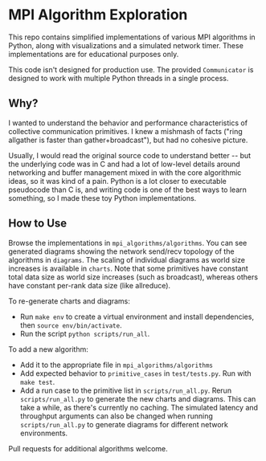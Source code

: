 # MPI Algorithm Exploration

This repo contains simplified implementations of various MPI algorithms in Python, along with visualizations and a simulated network timer.  These implementations are for educational purposes only.

This code isn't designed for production use.  The provided `Communicator` is designed to work with multiple Python threads in a single process.


## Why?
I wanted to understand the behavior and performance characteristics of collective communication primitives.  I knew a mishmash of facts ("ring allgather is faster than gather+broadcast"), but had no cohesive picture.

Usually, I would read the original source code to understand better -- but the underlying code was in C and had a lot of low-level details around networking and buffer management mixed in with the core algorithmic ideas, so it was kind of a pain. Python is a lot closer to executable pseudocode than C is, and writing code is one of the best ways to learn something, so I made these toy Python implementations.


## How to Use

Browse the implementations in `mpi_algorithms/algorithms`. You can see generated diagrams showing the network send/recv topology of the algorithms in `diagrams`. The scaling of individual diagrams as world size increases is available in `charts`. Note that some primitives have constant total data size as world size increases (such as broadcast), whereas others have constant per-rank data size (like allreduce).

To re-generate charts and diagrams:
- Run `make env` to create a virtual environment and install dependencies, then `source env/bin/activate`.
- Run the script `python scripts/run_all`.  

To add a new algorithm:
- Add it to the appropriate file in `mpi_algorithms/algorithms`
- Add expected behavior to `primitive_cases` in `test/tests.py`. Run with `make test`.
- Add a run case to the primitive list in `scripts/run_all.py`. Rerun `scripts/run_all.py` to generate the new charts and diagrams. This can take a while, as there's currently no caching.  The simulated latency and throughput arguments can also be changed when running `scripts/run_all.py` to generate diagrams for different network environments.

Pull requests for additional algorithms welcome.

